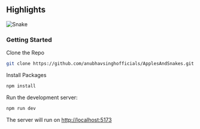 ## Highlights
![Snake](https://github.com/anubhavsinghofficials/ApplesAndSnakes/assets/132212797/ee15ac4e-8109-448f-a3fb-747c2a7025cf)



### Getting Started

Clone the Repo

```bash
git clone https://github.com/anubhavsinghofficials/ApplesAndSnakes.git
```

Install Packages

```bash
npm install
```
Run the development server:

```bash
npm run dev
```

The server will run on [http://localhost:5173](http://localhost:5173)
